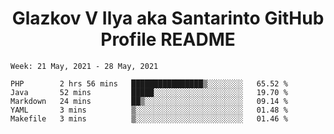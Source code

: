 <h1 align="center">Glazkov V Ilya aka Santarinto GitHub Profile README</h1>

<!--START_SECTION:waka-->
```text
Week: 21 May, 2021 - 28 May, 2021

PHP        2 hrs 56 mins   ████████████████▒░░░░░░░░   65.52 % 
Java       52 mins         █████░░░░░░░░░░░░░░░░░░░░   19.70 % 
Markdown   24 mins         ██▒░░░░░░░░░░░░░░░░░░░░░░   09.14 % 
YAML       3 mins          ▒░░░░░░░░░░░░░░░░░░░░░░░░   01.48 % 
Makefile   3 mins          ▒░░░░░░░░░░░░░░░░░░░░░░░░   01.46 % 
```
<!--END_SECTION:waka-->